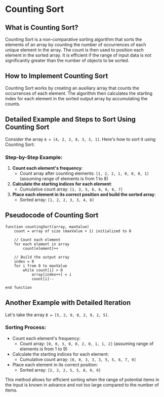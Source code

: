# Counting Sort 

## What is Counting Sort?
Counting Sort is a non-comparative sorting algorithm that sorts the elements of an array by counting the number of occurrences of each unique element in the array. The count is then used to position each element in the sorted array. It is efficient if the range of input data is not significantly greater than the number of objects to be sorted.

## How to Implement Counting Sort
Counting Sort works by creating an auxiliary array that counts the occurrences of each element. The algorithm then calculates the starting index for each element in the sorted output array by accumulating the counts.

## Detailed Example and Steps to Sort Using Counting Sort
Consider the array `A = [4, 2, 2, 8, 3, 3, 1]`. Here's how to sort it using Counting Sort:

### Step-by-Step Example:
1. **Count each element's frequency**:
   - Count array after counting elements: `[1, 2, 2, 1, 0, 0, 0, 1]` (assuming range of elements is from 1 to 8)
2. **Calculate the starting indices for each element**:
   - Cumulative count array: `[1, 3, 5, 6, 6, 6, 6, 7]`
3. **Place each element in its correct position and build the sorted array**:
   - Sorted array: `[1, 2, 2, 3, 3, 4, 8]`

## Pseudocode of Counting Sort

```
function countingSort(array, maxValue)
    count = array of size (maxValue + 1) initialized to 0

    // Count each element
    for each element in array
        count[element]++

    // Build the output array
    index = 0
    for i from 0 to maxValue
        while count[i] > 0
            array[index++] = i
            count[i]--

end function
```

## Another Example with Detailed Iteration

Let's take the array `B = [5, 2, 9, 8, 2, 9, 2, 5]`.

### Sorting Process:
- Count each element's frequency:
  - Count array: `[0, 0, 3, 0, 0, 2, 0, 1, 1, 2]` (assuming range of elements is from 1 to 9)
- Calculate the starting indices for each element:
  - Cumulative count array: `[0, 0, 3, 3, 3, 5, 5, 6, 7, 9]`
- Place each element in its correct position:
  - Sorted array: `[2, 2, 2, 5, 5, 8, 9, 9]`

This method allows for efficient sorting when the range of potential items in the input is known in advance and not too large compared to the number of items.
